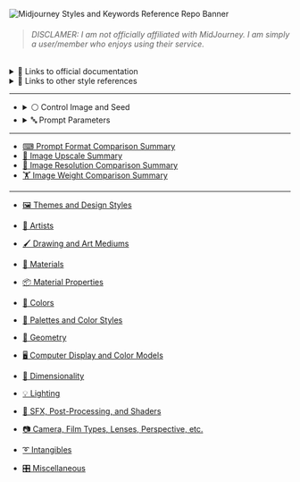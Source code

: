 ![Midjourney Styles and Keywords  Reference Repo Banner](https://user-images.githubusercontent.com/6042799/178131414-93171289-16ae-46a5-ab51-8077944c392d.png)
<!--# Midjourney Styles and Keywords Reference)-->
>###### DISCLAMER: I am not officially affiliated with MidJourney. I am simply a user/member who enjoys using their service.

<details><summary>🔗 Links to official documentation</summary><p>


[Midjourney Documentation](https://midjourney.gitbook.io/docs/)

[Midjourney Dictionary](https://www.midjourney.com/app/library/dictionary/)

[Midjourney Styles](https://www.midjourney.com/app/library/styles/)


</p></details>

<details><summary>🔗 Links to other style references</summary><p>


[Understanding MidJourney Through Teapots by Bob](https://rexwang8.github.io/resource/ai/teapot)

[Artist Visual Style Encyclopedia by Sincarnate](https://docs.google.com/spreadsheets/d/10i9Ip8tVSERAuMWbc6-H6BUFCoUGOQ91YzDvX--c4bk/edit?usp=sharing)

[Artwork Styles](https://www.wikiart.org/en/paintings-by-style)


</p></details>

---

- <details><summary>⚪ Control Image and Seed</summary><p>
  

  | Keyword        | Example      |
  | ------------- |:-------------:|
  | sphere --seed 4776| <img src="https://github.com/willwulfken/MidJourney-Styles-and-Keywords/blob/main/Images/MidJourney%20Styles%20(sphere)/_sphere_--seed4776.png?raw=true"  width="256" /> |
  | **`sphere, <style> --seed 4776` is used for all of these images** |  |

  
  </p></details>
 

- <details><summary>🔤 Prompt Parameters</summary><p>
  

  - <details><summary>🔤🎨 Style</summary><p>
	

    | Keyword        | Example      |
    | ------------- |:-------------:|
    | sphere --seed 4776 --hd | <img src="https://github.com/willwulfken/MidJourney-Styles-and-Keywords/blob/main/Images/MidJourney%20Styles%20(sphere)/_sphere_--hd.png?raw=true" width="256" /> |
    | sphere --seed 4776 --vibe | <img src="https://github.com/willwulfken/MidJourney-Styles-and-Keywords/blob/main/Images/MidJourney%20Styles%20(sphere)/_sphere_--vibe.png?raw=true" width="256" /> |
    | sphere --seed 4776 --fast | <img src="https://github.com/willwulfken/MidJourney-Styles-and-Keywords/blob/main/Images/MidJourney%20Styles%20(sphere)/_sphere_--fast.png?raw=true" width="256" /> |
    | sphere --seed 4776 --vibefast | <img src="https://github.com/willwulfken/MidJourney-Styles-and-Keywords/blob/main/Images/MidJourney%20Styles%20(sphere)/_sphere_--vibefast.png?raw=true" width="256" /> |

	
    </p></details>



  - <details><summary>🔤📐 Resolution</summary><p>
	

    | Keyword        | Example      |
    | ------------- |:-------------:|
    | sphere --seed 4776 --wallpaper| <img src="https://github.com/willwulfken/MidJourney-Styles-and-Keywords/blob/main/Images/MidJourney%20Styles%20(sphere)/_sphere_--wallpaper.png?raw=true" width="256" /> |
    | sphere --seed 4776 --sl | <img src="https://github.com/willwulfken/MidJourney-Styles-and-Keywords/blob/main/Images/MidJourney%20Styles%20(sphere)/_sphere_--sl.png?raw=true" width="256" /> |
    | sphere --seed 4776 --ml | <img src="https://github.com/willwulfken/MidJourney-Styles-and-Keywords/blob/main/Images/MidJourney%20Styles%20(sphere)/_sphere_--ml.png?raw=true" width="256" /> |
    | sphere --seed 4776 --ll | <img src="https://github.com/willwulfken/MidJourney-Styles-and-Keywords/blob/main/Images/MidJourney%20Styles%20(sphere)/_sphere_--ll.png?raw=true" width="256" /> |
    | sphere --seed 4776 --sp | <img src="https://github.com/willwulfken/MidJourney-Styles-and-Keywords/blob/main/Images/MidJourney%20Styles%20(sphere)/_sphere_--sp.png?raw=true" width="256" /> |
    | sphere --seed 4776 --mp | <img src="https://github.com/willwulfken/MidJourney-Styles-and-Keywords/blob/main/Images/MidJourney%20Styles%20(sphere)/_sphere_--mp.png?raw=true" width="256" /> |
    | sphere --seed 4776 --lp | <img src="https://github.com/willwulfken/MidJourney-Styles-and-Keywords/blob/main/Images/MidJourney%20Styles%20(sphere)/_sphere_--lp.png?raw=true" width="256" /> |
	|sphere --seed 4776 --ar 16:9| <img src="https://github.com/willwulfken/MidJourney-Styles-and-Keywords/blob/main/Images/MidJourney%20Styles%20(sphere)/_sphere_--ar16-9.png?raw=true" width="256" /> |
	|sphere --seed 4776 --ar 9:16| <img src="https://github.com/willwulfken/MidJourney-Styles-and-Keywords/blob/main/Images/MidJourney%20Styles%20(sphere)/_sphere_--ar9-16.png?raw=true" width="256" /> |
	
	
    </p></details>


</p></details>

---

- [⌨ Prompt Format Comparison Summary](https://github.com/willwulfken/MidJourney-Styles-and-Keywords-Reference/blob/main/Summary%20Pages/Prompt_Format_Comparison_Summary.md)
- [🚀 Image Upscale Summary](https://github.com/willwulfken/MidJourney-Styles-and-Keywords-Reference/blob/main/Summary%20Pages/Image_Upscale_Summary.md)
- [📏 Image Resolution Comparison Summary](https://github.com/willwulfken/MidJourney-Styles-and-Keywords-Reference/blob/main/Summary%20Pages/Image_Resolution_Comparison_Summary.md)
- [🏋️‍ Image Weight Comparison Summary](https://github.com/willwulfken/MidJourney-Styles-and-Keywords-Reference/blob/main/Summary%20Pages/Image_Weight_Comparison_Summary.md)
---

- [🖼 Themes and Design Styles](https://github.com/willwulfken/MidJourney-Styles-and-Keywords/blob/main/Style%20Pages/Themes_and_Design_Styles.md)

- [📔 Artists](https://github.com/willwulfken/MidJourney-Styles-and-Keywords/blob/main/Style%20Pages/Artists.md)

- [🖌 Drawing and Art Mediums](https://github.com/willwulfken/MidJourney-Styles-and-Keywords/blob/main/Style%20Pages/Drawing_and_Art_Mediums.md)

- [🧱 Materials](https://github.com/willwulfken/MidJourney-Styles-and-Keywords/blob/main/Style%20Pages/Materials.md)

- [📦 Material Properties](https://github.com/willwulfken/MidJourney-Styles-and-Keywords/blob/main/Style%20Pages/Material_Properties.md)

- [🎨 Colors](https://github.com/willwulfken/MidJourney-Styles-and-Keywords/blob/main/Style%20Pages/Colors.md)

- [🎨 Palettes and Color Styles](https://github.com/willwulfken/MidJourney-Styles-and-Keywords/blob/main/Style%20Pages/Colors_Palettes_and_Color_Styles.md)

- [💠 Geometry](https://github.com/willwulfken/MidJourney-Styles-and-Keywords/blob/main/Style%20Pages/Geometry.md)

- [🖥 Computer Display and Color Models](https://github.com/willwulfken/MidJourney-Styles-and-Keywords/blob/main/Style%20Pages/Computer_Display.md)

- [🌌 Dimensionality](https://github.com/willwulfken/MidJourney-Styles-and-Keywords/blob/main/Style%20Pages/Dimensionality.md)

- [💡 Lighting](https://github.com/willwulfken/MidJourney-Styles-and-Keywords/blob/main/Style%20Pages/Lighting.md)

- [🌈 SFX, Post-Processing, and Shaders](https://github.com/willwulfken/MidJourney-Styles-and-Keywords/blob/main/Style%20Pages/SFX_and_Shaders.md)

- [📷 Camera, Film Types, Lenses, Perspective, etc.](https://github.com/willwulfken/MidJourney-Styles-and-Keywords/blob/main/Style%20Pages/Camera.md)

- [➰ Intangibles](https://github.com/willwulfken/MidJourney-Styles-and-Keywords/blob/main/Style%20Pages/Intangibles.md)

- [🎛 Miscellaneous](https://github.com/willwulfken/MidJourney-Styles-and-Keywords/blob/main/Style%20Pages/Miscellaneous.md)
